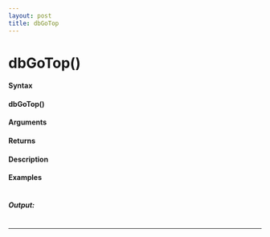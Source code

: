 ```yaml
---
layout: post
title: dbGoTop
---
```


# dbGoTop()


#### Syntax

#### dbGoTop()

#### Arguments

#### Returns

#### Description

#### Examples

```

```

##### Output:

```

```

---